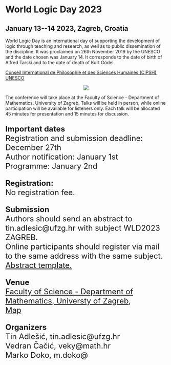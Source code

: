 # World Logic Day 2023
## January 13--14 2023, Zagreb, Croatia

<p>
  World Logic Day is an international day of supporting the development of logic through teaching and research, as well as to public dissemination of the discipline.
It was proclaimed on 26th November 2019 by the UNESCO and the date chosen was January 14. It corresponds to the date of birth of Alfred Tarski and to the date of death of Kurt Gödel.
</p>

<p>
<a href="https://wld.cipsh.international/index.html">Conseil International de Philosophie et des Sciences Humaines (CIPSH)</a>,
<br>
<a href="https://www.unesco.org/en/days/world-logic">UNESCO</a>
</p>

<p>
<center>
<img src="WLD_Grafik_Banner_820x312px.jpg">
</center>
</p>

<p>
  The conference will take place at the Faculty of Science - Department of Mathematics, University of Zagreb. Talks will be held in person, while online participation will be available for listeners only. Each talk will be allocated 45 minutes for presentation and 15 minutes for discussion.
</p>
  
  
<font size="+2">
<p>
  <b>Important dates</b>
  <br>
  Registration and submission deadline: December 27th
  <br>
  Author notification: January 1st
  <br>
  Programme: January 2nd
</p>

<p>
<b>Registration:</b>
<br>
No registration fee.
</p>

<p>
<b>Submission</b>
<br>
Authors should send an abstract to tin.adlesic@ufzg.hr with subject WLD2023 ZAGREB.
<br>
Online participants should register via mail to the same address with the same subject.
<br>
<a href="latex_template.tex" download> Abstract template.</a>
</p>

<p>
<b>Venue</b>
<br>
<a href="https://www.pmf.unizg.hr/math/en">Faculty of Science - Department of Mathematics, Universty of Zagreb</a>,
<br>
<a href="https://www.google.com/maps/place/Faculty+of+Science+-+Department+of+Mathematics/@45.8269932,15.9854367,18.25z/data=!4m5!3m4!1s0x4765d70eb94a8233:0x19534949a4612a83!8m2!3d45.8268954!4d15.9855294">Map</a>
</p>

<p>
<b>Organizers</b>
<br>
Tin Adlešić, tin.adlesic@ufzg.hr
<br>
Vedran Čačić, veky@math.hr
<br>
Marko Doko, m.doko@
</p>
</font>
